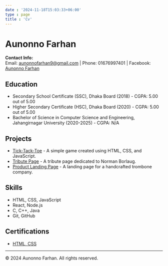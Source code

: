 ```yaml
---
date : '2024-11-18T15:03:33+06:00'
type : page
title : 'Cv'
---
```

# Aunonno Farhan

**Contact Info:**  
Email: aunonnofarhan9@gmail.com | Phone: 01676997401 | Facebook: [Aunonno Farhan](https://www.facebook.com/aunonnofarhan.nishorgo)

## Education
- Secondary School Certificate (SSC), Dhaka Board (2018) - CGPA: 5.00 out of 5.00
- Higher Secondary Certificate (HSC), Dhaka Board (2020) - CGPA: 5.00 out of 5.00
- Bachelor of Science in Computer Science and Engineering, Jahangirnagar University (2020-2025) - CGPA: N/A

## Projects
- [Tick-Tack-Toe](https://aunonno403.github.io/Tick-Tack-Toe/) - A simple game created using HTML, CSS, and JavaScript.
- [Tribute Page](https://aunonno403.github.io/Tribute-Page/) - A tribute page dedicated to Norman Borlaug.
- [Product Landing Page](https://aunonno403.github.io/Product-Landing-Page/) - A landing page for a handcrafted trombone company.

## Skills
- HTML, CSS, JavaScript
- React, Node.js
- C, C++, Java
- Git, GitHub

## Certifications
- [HTML, CSS](https://www.freecodecamp.org/certification/A_farhan/responsive-web-design)

---

&copy; 2024 Aunonno Farhan. All rights reserved.